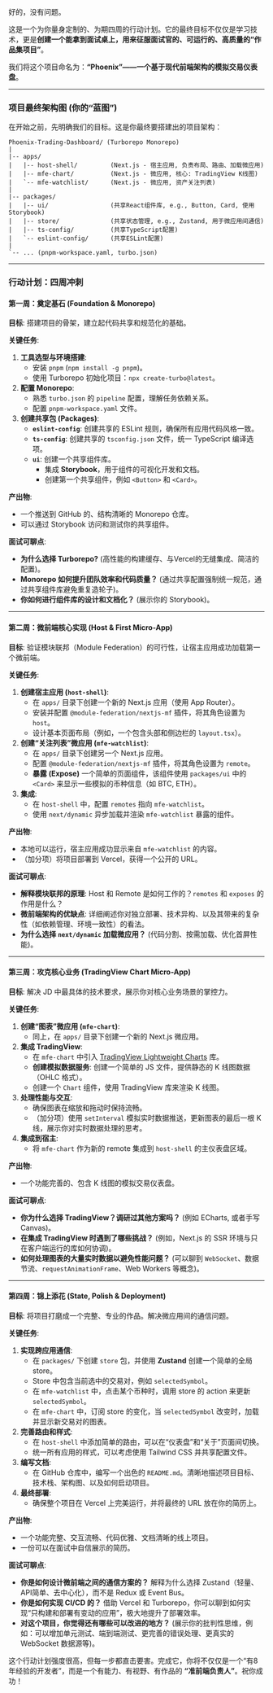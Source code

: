 好的，没有问题。

这是一个为你量身定制的、为期四周的行动计划。它的最终目标不仅仅是学习技术，更是**创建一个能拿到面试桌上，用来征服面试官的、可运行的、高质量的“作品集项目”**。

我们将这个项目命名为：**“Phoenix”——一个基于现代前端架构的模拟交易仪表盘**。

-----

### 项目最终架构图 (你的“蓝图”)

在开始之前，先明确我们的目标。这是你最终要搭建出的项目架构：

```
Phoenix-Trading-Dashboard/ (Turborepo Monorepo)
|
|-- apps/
|   |-- host-shell/         (Next.js - 宿主应用, 负责布局、路由、加载微应用)
|   |-- mfe-chart/          (Next.js - 微应用, 核心: TradingView K线图)
|   `-- mfe-watchlist/      (Next.js - 微应用, 资产关注列表)
|
|-- packages/
|   |-- ui/                 (共享React组件库, e.g., Button, Card, 使用Storybook)
|   |-- store/              (共享状态管理, e.g., Zustand, 用于微应用间通信)
|   |-- ts-config/          (共享TypeScript配置)
|   `-- eslint-config/      (共享ESLint配置)
|
`-- ... (pnpm-workspace.yaml, turbo.json)
```

-----

### 行动计划：四周冲刺

#### **第一周：奠定基石 (Foundation & Monorepo)**

**目标**: 搭建项目的骨架，建立起代码共享和规范化的基础。

**关键任务**:

1.  **工具选型与环境搭建**:
      * 安装 `pnpm` (`npm install -g pnpm`)。
      * 使用 Turborepo 初始化项目：`npx create-turbo@latest`。
2.  **配置 Monorepo**:
      * 熟悉 `turbo.json` 的 `pipeline` 配置，理解任务依赖关系。
      * 配置 `pnpm-workspace.yaml` 文件。
3.  **创建共享包 (Packages)**:
      * **`eslint-config`**: 创建共享的 ESLint 规则，确保所有应用代码风格一致。
      * **`ts-config`**: 创建共享的 `tsconfig.json` 文件，统一 TypeScript 编译选项。
      * **`ui`**: 创建一个共享组件库。
          * 集成 **Storybook**，用于组件的可视化开发和文档。
          * 创建第一个共享组件，例如 `<Button>` 和 `<Card>`。

**产出物**:

  * 一个推送到 GitHub 的、结构清晰的 Monorepo 仓库。
  * 可以通过 Storybook 访问和测试你的共享组件。

**面试可聊点**:

  * **为什么选择 Turborepo?** (高性能的构建缓存、与Vercel的无缝集成、简洁的配置)。
  * **Monorepo 如何提升团队效率和代码质量？** (通过共享配置强制统一规范，通过共享组件库避免重复造轮子)。
  * **你如何进行组件库的设计和文档化？** (展示你的 Storybook)。

-----

#### **第二周：微前端核心实现 (Host & First Micro-App)**

**目标**: 验证模块联邦（Module Federation）的可行性，让宿主应用成功加载第一个微前端。

**关键任务**:

1.  **创建宿主应用 (`host-shell`)**:
      * 在 `apps/` 目录下创建一个新的 Next.js 应用（使用 App Router）。
      * 安装并配置 `@module-federation/nextjs-mf` 插件，将其角色设置为 `host`。
      * 设计基本页面布局（例如，一个包含头部和侧边栏的 `layout.tsx`）。
2.  **创建“关注列表”微应用 (`mfe-watchlist`)**:
      * 在 `apps/` 目录下创建另一个 Next.js 应用。
      * 配置 `@module-federation/nextjs-mf` 插件，将其角色设置为 `remote`。
      * **暴露 (Expose)** 一个简单的页面组件，该组件使用 `packages/ui` 中的 `<Card>` 来显示一些模拟的币种信息（如 BTC, ETH）。
3.  **集成**:
      * 在 `host-shell` 中，配置 `remotes` 指向 `mfe-watchlist`。
      * 使用 `next/dynamic` 异步加载并渲染 `mfe-watchlist` 暴露的组件。

**产出物**:

  * 本地可以运行，宿主应用成功显示来自 `mfe-watchlist` 的内容。
  * （加分项）将项目部署到 Vercel，获得一个公开的 URL。

**面试可聊点**:

  * **解释模块联邦的原理**: Host 和 Remote 是如何工作的？`remotes` 和 `exposes` 的作用是什么？
  * **微前端架构的优缺点**: 详细阐述你对独立部署、技术异构、以及其带来的复杂性（如依赖管理、环境一致性）的看法。
  * **为什么选择 `next/dynamic` 加载微应用？** (代码分割、按需加载、优化首屏性能)。

-----

#### **第三周：攻克核心业务 (TradingView Chart Micro-App)**

**目标**: 解决 JD 中最具体的技术要求，展示你对核心业务场景的掌控力。

**关键任务**:

1.  **创建“图表”微应用 (`mfe-chart`)**:
      * 同上，在 `apps/` 目录下创建一个新的 Next.js 微应用。
2.  **集成 TradingView**:
      * 在 `mfe-chart` 中引入 [TradingView Lightweight Charts](https://www.tradingview.com/lightweight-charts/) 库。
      * **创建模拟数据服务**: 创建一个简单的 JS 文件，提供静态的 K 线图数据（OHLC 格式）。
      * 创建一个 `Chart` 组件，使用 TradingView 库来渲染 K 线图。
3.  **处理性能与交互**:
      * 确保图表在缩放和拖动时保持流畅。
      * （加分项）使用 `setInterval` 模拟实时数据推送，更新图表的最后一根 K 线，展示你对实时数据处理的思考。
4.  **集成到宿主**:
      * 将 `mfe-chart` 作为新的 remote 集成到 `host-shell` 的主仪表盘区域。

**产出物**:

  * 一个功能完善的、包含 K 线图的模拟交易仪表盘。

**面试可聊点**:

  * **你为什么选择 TradingView？调研过其他方案吗？** (例如 ECharts, 或者手写 Canvas)。
  * **在集成 TradingView 时遇到了哪些挑战？** (例如，Next.js 的 SSR 环境与只在客户端运行的库如何协调)。
  * **如何处理图表的大量实时数据以避免性能问题？** (可以聊到 `WebSocket`、数据节流、`requestAnimationFrame`、Web Workers 等概念)。

-----

#### **第四周：锦上添花 (State, Polish & Deployment)**

**目标**: 将项目打磨成一个完整、专业的作品。解决微应用间的通信问题。

**关键任务**:

1.  **实现跨应用通信**:
      * 在 `packages/` 下创建 `store` 包，并使用 **Zustand** 创建一个简单的全局 store。
      * Store 中包含当前选中的交易对，例如 `selectedSymbol`。
      * 在 `mfe-watchlist` 中，点击某个币种时，调用 store 的 action 来更新 `selectedSymbol`。
      * 在 `mfe-chart` 中，订阅 store 的变化，当 `selectedSymbol` 改变时，加载并显示新交易对的图表。
2.  **完善路由和样式**:
      * 在 `host-shell` 中添加简单的路由，可以在“仪表盘”和“关于”页面间切换。
      * 统一所有应用的样式，可以考虑使用 Tailwind CSS 并共享配置文件。
3.  **编写文档**:
      * 在 GitHub 仓库中，编写一个出色的 `README.md`。清晰地描述项目目标、技术栈、架构图、以及如何启动项目。
4.  **最终部署**:
      * 确保整个项目在 Vercel 上完美运行，并将最终的 URL 放在你的简历上。

**产出物**:

  * 一个功能完整、交互流畅、代码优雅、文档清晰的线上项目。
  * 一份可以在面试中自信展示的简历。

**面试可聊点**:

  * **你是如何设计微前端之间的通信方案的？** 解释为什么选择 Zustand（轻量、API简单、去中心化），而不是 Redux 或 Event Bus。
  * **你是如何实现 CI/CD 的？** 借助 Vercel 和 Turborepo，你可以聊到如何实现“只构建和部署有变动的应用”，极大地提升了部署效率。
  * **对这个项目，你觉得还有哪些可以改进的地方？** (展示你的批判性思维，例如：可以增加单元测试、端到端测试、更完善的错误处理、更真实的 WebSocket 数据源等)。

这个行动计划强度很高，但每一步都直击要害。完成它，你将不仅仅是一个“有8年经验的开发者”，而是一个有能力、有视野、有作品的 **“准前端负责人”**。祝你成功！